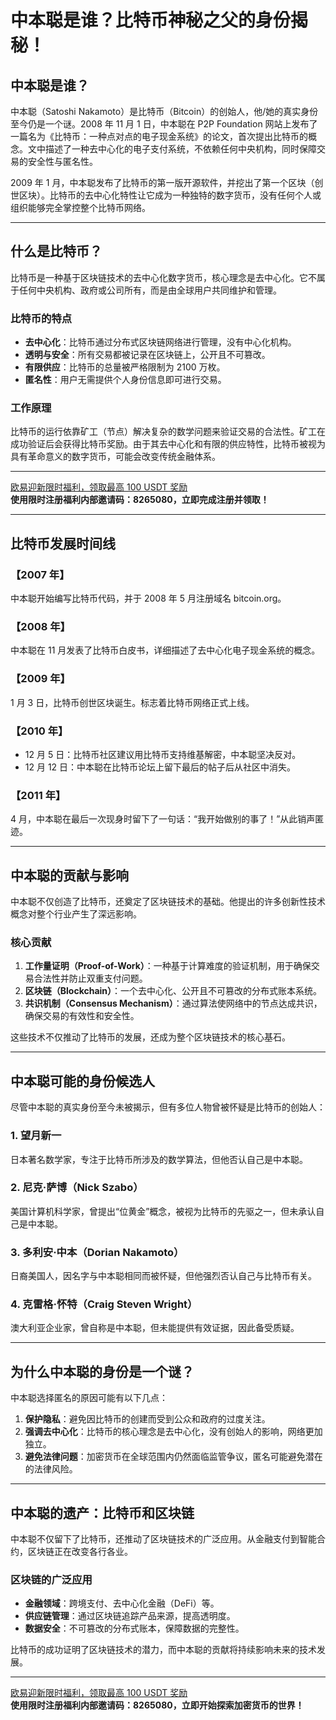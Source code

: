 # 中本聪是谁？比特币神秘之父的身份揭秘！



## 中本聪是谁？

中本聪（Satoshi Nakamoto）是比特币（Bitcoin）的创始人，他/她的真实身份至今仍是一个谜。2008 年 11 月 1 日，中本聪在 P2P Foundation 网站上发布了一篇名为《比特币：一种点对点的电子现金系统》的论文，首次提出比特币的概念。文中描述了一种去中心化的电子支付系统，不依赖任何中央机构，同时保障交易的安全性与匿名性。

2009 年 1 月，中本聪发布了比特币的第一版开源软件，并挖出了第一个区块（创世区块）。比特币的去中心化特性让它成为一种独特的数字货币，没有任何个人或组织能够完全掌控整个比特币网络。

---

## 什么是比特币？

比特币是一种基于区块链技术的去中心化数字货币，核心理念是去中心化。它不属于任何中央机构、政府或公司所有，而是由全球用户共同维护和管理。

### 比特币的特点

- **去中心化**：比特币通过分布式区块链网络进行管理，没有中心化机构。
- **透明与安全**：所有交易都被记录在区块链上，公开且不可篡改。
- **有限供应**：比特币的总量被严格限制为 2100 万枚。
- **匿名性**：用户无需提供个人身份信息即可进行交易。

### 工作原理

比特币的运行依靠矿工（节点）解决复杂的数学问题来验证交易的合法性。矿工在成功验证后会获得比特币奖励。由于其去中心化和有限的供应特性，比特币被视为具有革命意义的数字货币，可能会改变传统金融体系。

---
[欧易迎新限时福利，领取最高 100 USDT 奖励](https://bit.ly/OKXe)  
**使用限时注册福利内部邀请码：8265080，立即完成注册并领取！**

---
## 比特币发展时间线

### 【2007 年】
中本聪开始编写比特币代码，并于 2008 年 5 月注册域名 bitcoin.org。

### 【2008 年】
中本聪在 11 月发表了比特币白皮书，详细描述了去中心化电子现金系统的概念。

### 【2009 年】
1 月 3 日，比特币创世区块诞生。标志着比特币网络正式上线。

### 【2010 年】
- 12 月 5 日：比特币社区建议用比特币支持维基解密，中本聪坚决反对。
- 12 月 12 日：中本聪在比特币论坛上留下最后的帖子后从社区中消失。

### 【2011 年】
4 月，中本聪在最后一次现身时留下了一句话：“我开始做别的事了！”从此销声匿迹。

---

## 中本聪的贡献与影响

中本聪不仅创造了比特币，还奠定了区块链技术的基础。他提出的许多创新性技术概念对整个行业产生了深远影响。

### 核心贡献

1. **工作量证明（Proof-of-Work）**：一种基于计算难度的验证机制，用于确保交易合法性并防止双重支付问题。
2. **区块链（Blockchain）**：一个去中心化、公开且不可篡改的分布式账本系统。
3. **共识机制（Consensus Mechanism）**：通过算法使网络中的节点达成共识，确保交易的有效性和安全性。

这些技术不仅推动了比特币的发展，还成为整个区块链技术的核心基石。

---

## 中本聪可能的身份候选人

尽管中本聪的真实身份至今未被揭示，但有多位人物曾被怀疑是比特币的创始人：

### 1. 望月新一
日本著名数学家，专注于比特币所涉及的数学算法，但他否认自己是中本聪。

### 2. 尼克·萨博（Nick Szabo）
美国计算机科学家，曾提出“位黄金”概念，被视为比特币的先驱之一，但未承认自己是中本聪。

### 3. 多利安·中本（Dorian Nakamoto）
日裔美国人，因名字与中本聪相同而被怀疑，但他强烈否认自己与比特币有关。

### 4. 克雷格·怀特（Craig Steven Wright）
澳大利亚企业家，曾自称是中本聪，但未能提供有效证据，因此备受质疑。

---

## 为什么中本聪的身份是一个谜？

中本聪选择匿名的原因可能有以下几点：

1. **保护隐私**：避免因比特币的创建而受到公众和政府的过度关注。
2. **强调去中心化**：比特币的核心理念是去中心化，没有创始人的影响，网络更加独立。
3. **避免法律问题**：加密货币在全球范围内仍然面临监管争议，匿名可能避免潜在的法律风险。

---

## 中本聪的遗产：比特币和区块链

中本聪不仅留下了比特币，还推动了区块链技术的广泛应用。从金融支付到智能合约，区块链正在改变各行各业。

### 区块链的广泛应用

- **金融领域**：跨境支付、去中心化金融（DeFi）等。
- **供应链管理**：通过区块链追踪产品来源，提高透明度。
- **数据安全**：不可篡改的分布式账本，保障数据的完整性。

比特币的成功证明了区块链技术的潜力，而中本聪的贡献将持续影响未来的技术发展。

---

[欧易迎新限时福利，领取最高 100 USDT 奖励](https://bit.ly/OKXe)  
**使用限时注册福利内部邀请码：8265080，立即开始探索加密货币的世界！**

